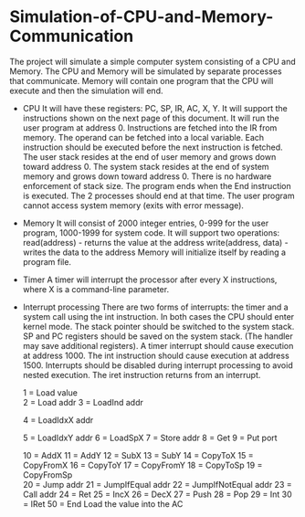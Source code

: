 # Simulation-of-CPU-and-Memory-Communication

The project will simulate a simple computer system consisting of a CPU and Memory.
The CPU and Memory will be simulated by separate processes that communicate.
Memory will contain one program that the CPU will execute and then the simulation will end.

- CPU
   It will have these registers:  PC, SP, IR, AC, X, Y.
   It will support the instructions shown on the next page of this document.
   It will run the user program at address 0.
   Instructions are fetched into the IR from memory.  The operand can be fetched into a local variable.
   Each instruction should be executed before the next instruction is fetched.
   The user stack resides at the end of user memory and grows down toward address 0.
  The system stack resides at the end of system memory and grows down toward address 0.
   There is no hardware enforcement of stack size.
   The program ends when the End instruction is executed.  The 2 processes should end at that time.
   The user program cannot access system memory (exits with error message).
   
- Memory
   It will consist of 2000 integer entries, 0-999 for the user program, 1000-1999 for system code.
   It will support two operations:
       read(address) -  returns the value at the address
       write(address, data) - writes the data to the address
   Memory will initialize itself by reading a program file.
   
 - Timer
     A timer will interrupt the processor after every X instructions, where X is a command-line parameter.

 - Interrupt processing
     There are two forms of interrupts:  the timer and a system call using the int instruction.
     In both cases the CPU should enter kernel mode.
     The stack pointer should be switched to the system stack.
     SP and PC registers should be saved on the system stack.  (The handler may save additional registers). 
     A timer interrupt should cause execution at address 1000.
     The int instruction should cause execution at address 1500.
     Interrupts should be disabled during interrupt processing to avoid nested execution.
     The iret instruction returns from an interrupt.

    1 = Load value                    
    2 = Load addr
    3 = LoadInd addr   
   
    4 = LoadIdxX addr
   
    5 = LoadIdxY addr
    6 = LoadSpX
    7 = Store addr
    8 = Get 
    9 = Put port

    10 = AddX
    11 = AddY
    12 = SubX
    13 = SubY
    14 = CopyToX
    15 = CopyFromX
    16 = CopyToY
    17 = CopyFromY
    18 = CopyToSp
    19 = CopyFromSp   
    20 = Jump addr
    21 = JumpIfEqual addr
    22 = JumpIfNotEqual addr
    23 = Call addr
    24 = Ret 
    25 = IncX 
    26 = DecX 
    27 = Push
    28 = Pop
    29 = Int 
    30 = IRet
    50 = End	Load the value into the AC
   
